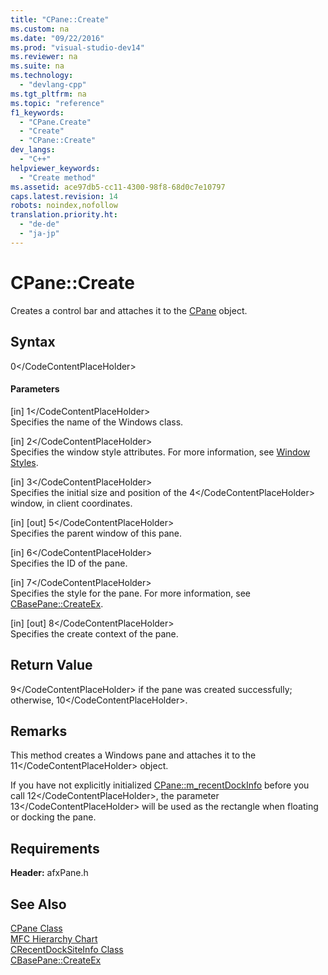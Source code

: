 ```yaml
---
title: "CPane::Create"
ms.custom: na
ms.date: "09/22/2016"
ms.prod: "visual-studio-dev14"
ms.reviewer: na
ms.suite: na
ms.technology: 
  - "devlang-cpp"
ms.tgt_pltfrm: na
ms.topic: "reference"
f1_keywords: 
  - "CPane.Create"
  - "Create"
  - "CPane::Create"
dev_langs: 
  - "C++"
helpviewer_keywords: 
  - "Create method"
ms.assetid: ace97db5-cc11-4300-98f8-68d0c7e10797
caps.latest.revision: 14
robots: noindex,nofollow
translation.priority.ht: 
  - "de-de"
  - "ja-jp"
---
```

# CPane::Create
Creates a control bar and attaches it to the [CPane](../vs140/cpane-class.md) object.  
  
## Syntax  
  
<CodeContentPlaceHolder>0\</CodeContentPlaceHolder>  
#### Parameters  
 [in] <CodeContentPlaceHolder>1\</CodeContentPlaceHolder>  
 Specifies the name of the Windows class.  
  
 [in] <CodeContentPlaceHolder>2\</CodeContentPlaceHolder>  
 Specifies the window style attributes. For more information, see [Window Styles](../vs140/window-styles.md).  
  
 [in] <CodeContentPlaceHolder>3\</CodeContentPlaceHolder>  
 Specifies the initial size and position of the <CodeContentPlaceHolder>4\</CodeContentPlaceHolder> window, in client coordinates.  
  
 [in] [out] <CodeContentPlaceHolder>5\</CodeContentPlaceHolder>  
 Specifies the parent window of this pane.  
  
 [in] <CodeContentPlaceHolder>6\</CodeContentPlaceHolder>  
 Specifies the ID of the pane.  
  
 [in] <CodeContentPlaceHolder>7\</CodeContentPlaceHolder>  
 Specifies the style for the pane. For more information, see [CBasePane::CreateEx](../vs140/cbasepane--createex.md).  
  
 [in] [out] <CodeContentPlaceHolder>8\</CodeContentPlaceHolder>  
 Specifies the create context of the pane.  
  
## Return Value  
 <CodeContentPlaceHolder>9\</CodeContentPlaceHolder> if the pane was created successfully; otherwise, <CodeContentPlaceHolder>10\</CodeContentPlaceHolder>.  
  
## Remarks  
 This method creates a Windows pane and attaches it to the <CodeContentPlaceHolder>11\</CodeContentPlaceHolder> object.  
  
 If you have not explicitly initialized [CPane::m_recentDockInfo](../vs140/cpane--m_recentdockinfo.md) before you call <CodeContentPlaceHolder>12\</CodeContentPlaceHolder>, the parameter <CodeContentPlaceHolder>13\</CodeContentPlaceHolder> will be used as the rectangle when floating or docking the pane.  
  
## Requirements  
 **Header:** afxPane.h  
  
## See Also  
 [CPane Class](../vs140/cpane-class.md)   
 [MFC Hierarchy Chart](../vs140/hierarchy-chart.md)   
 [CRecentDockSiteInfo Class](../vs140/crecentdocksiteinfo-class.md)   
 [CBasePane::CreateEx](../vs140/cbasepane--createex.md)
